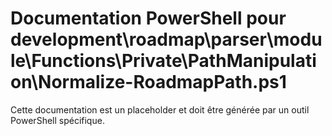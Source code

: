 # Documentation PowerShell pour development\roadmap\parser\module\Functions\Private\PathManipulation\Normalize-RoadmapPath.ps1

Cette documentation est un placeholder et doit être générée par un outil PowerShell spécifique.
